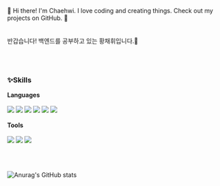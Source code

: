 

👋 Hi there! I'm Chaehwi. I love coding and creating things. Check out my projects on GitHub. 🚀
<br>
<br>
<br>
반갑습니다! 백엔드를 공부하고 있는 황채휘입니다.🌱

<!--
**chaehwi/chaehwi** is a ✨ _special_ ✨ repository because its `README.md` (this file) appears on your GitHub profile.

Here are some ideas to get you started:

- 🔭 I’m currently working on ...
- 🌱 I’m currently learning ...
- 👯 I’m looking to collaborate on ...
- 🤔 I’m looking for help with ...
- 💬 Ask me about ...
- 📫 How to reach me: ...
- 😄 Pronouns: ...
- ⚡ Fun fact: ...
-->

<br>
<br>



### ✨Skills

<b>Languages</b> <br>
<br>
<img src="https://img.shields.io/badge/Java-007396?style=flat-square&logo=java&logoColor=white"/>
<img src="https://img.shields.io/badge/Javascript-F7DF1E?style=flat-square&logo=javascript&logoColor=white"/>
<img src="https://img.shields.io/badge/Jquery-0769AD?style=flat-square&logo=jquery&logoColor=white"/>
<img src="https://img.shields.io/badge/HTML5-E34F26?style=flat-square&logo=html5&logoColor=white"/>
<img src="https://img.shields.io/badge/CSS3-1572B6?style=flat-square&logo=css3&logoColor=white"/>
<img src="https://img.shields.io/badge/MySQL-4479A1?style=flat-square&logo=mysql&logoColor=white"/>
<br>
<br><b>Tools</b> <br>
<br>
<img src="https://img.shields.io/badge/GitHub-181717?style=flat-square&logo=github&logoColor=white"/>
<img src="https://img.shields.io/badge/Eclipse-525C86?style=flat-square&logo=eclipseide&logoColor=white"/>
<img src="https://img.shields.io/badge/Spring-6DB33F?style=flat-square&logo=spring&logoColor=white"/>

<br>
<br>

![Anurag's GitHub stats](https://github-readme-stats.vercel.app/api?username=chaehwi&show_icons=true&theme=vue)
